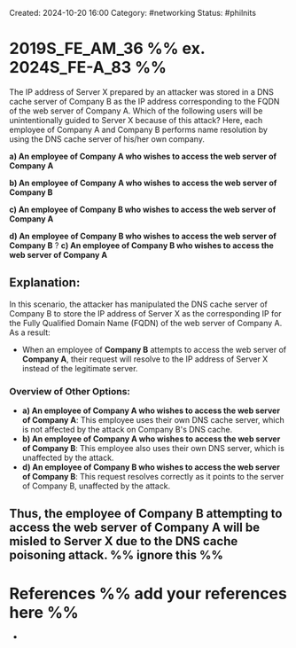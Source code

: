 Created: 2024-10-20 16:00
Category: #networking 
Status: #philnits



# 2019S_FE_AM_36 %% ex. 2024S_FE-A_83 %%

The IP address of Server X prepared by an attacker was stored in a DNS cache server of Company B as the IP address corresponding to the FQDN of the web server of Company A. Which of the following users will be unintentionally guided to Server X because of this attack? Here, each employee of Company A and Company B performs name resolution by using the DNS cache server of his/her own company. 

**a) An employee of Company A who wishes to access the web server of Company A**

**b) An employee of Company A who wishes to access the web server of Company B** 

**c) An employee of Company B who wishes to access the web server of Company A** 

**d) An employee of Company B who wishes to access the web server of Company B**
?
**c) An employee of Company B who wishes to access the web server of Company A** 
## **Explanation:**

In this scenario, the attacker has manipulated the DNS cache server of Company B to store the IP address of Server X as the corresponding IP for the Fully Qualified Domain Name (FQDN) of the web server of Company A. As a result:

- When an employee of **Company B** attempts to access the web server of **Company A**, their request will resolve to the IP address of Server X instead of the legitimate server.

### Overview of Other Options:

- **a) An employee of Company A who wishes to access the web server of Company A**: This employee uses their own DNS cache server, which is not affected by the attack on Company B's DNS cache.
- **b) An employee of Company A who wishes to access the web server of Company B**: This employee also uses their own DNS server, which is unaffected by the attack.
- **d) An employee of Company B who wishes to access the web server of Company B**: This request resolves correctly as it points to the server of Company B, unaffected by the attack.

Thus, the employee of Company B attempting to access the web server of Company A will be misled to Server X due to the DNS cache poisoning attack.
%% ignore this %%
---









# References %% add your references here %%
- 